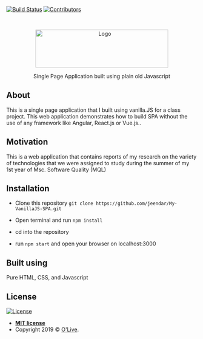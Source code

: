 [![Build Status][build-shield]]()
[![Contributors][contributors-shield]]()


<!-- PROJECT LOGO -->
<br />
<p align="center">
  <a href="https://github.com/othneildrew/Best-README-Template">
    <img src="https://i.imgur.com/IcBR6FH.png" alt="Logo" width="350" height="100">
  </a>

  <p align="center">Single Page Application built using plain old Javascript
    <br />
  </p>
</p>


## About
This is a single page application that I built using vanilla.JS for a class project. This web application demonstrates how to build SPA without the use of any framework like Angular, React.js or Vue.js..

## Motivation
This is a web application that contains reports of my research on the variety of technologies that we were assigned to study during the summer of my 1st year of Msc. Software Quality (MQL)

## Installation

- Clone this repository  `git clone https://github.com/jeendar/My-VanillaJS-SPA.git`
    
- Open terminal and run `npm install`
    
- cd into the repository 

- run `npm start` and open your browser on localhost:3000

## Built using
Pure HTML, CSS, and Javascript


## License
[![License](http://img.shields.io/:license-mit-blue.svg?style=flat-square)](http://badges.mit-license.org)

- **[MIT license](http://opensource.org/licenses/mit-license.php)**
- Copyright 2019 © <a href="https://github.com/jeendar/O-Live" target="_blank">O'Live</a>.

<!-- MARKDOWN LINKS & IMAGES -->
[build-shield]: https://img.shields.io/badge/build-passing-brightgreen.svg?style=flat-square
[contributors-shield]: https://img.shields.io/badge/contributors-1-orange.svg?style=flat-square
[license-shield]: https://img.shields.io/badge/license-MIT-blue.svg?style=flat-square
[license-url]: https://choosealicense.com/licenses/mit
[product-screenshot]: https://raw.githubusercontent.com/othneildrew/Best-README-Template/master/screenshot.png
[travis-image]: https://img.shields.io/travis/dbader/node-datadog-metrics/master.svg?style=flat-square
[travis-url]: https://travis-ci.org/dbader/node-datadog-metrics

